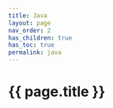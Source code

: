 ```yaml
---
title: Java
layout: page
nav_order: 2
has_children: true
has_toc: true
permalink: java
---
```


# {{ page.title }}